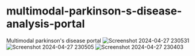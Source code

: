 # multimodal-parkinson-s-disease-analysis-portal
Multimodal parkinson's disease portal 
![Screenshot 2024-04-27 230531](https://github.com/Balaji-Nirmit/multimodal-parkinson-s-disease-analysis-portal/assets/132046259/a9d0235b-0030-4ca9-a2fa-b61f1c1897d2)
![Screenshot 2024-04-27 230505](https://github.com/Balaji-Nirmit/multimodal-parkinson-s-disease-analysis-portal/assets/132046259/72c281d8-c63c-4f71-8e07-15b826d0099c)
![Screenshot 2024-04-27 230403](https://github.com/Balaji-Nirmit/multimodal-parkinson-s-disease-analysis-portal/assets/132046259/d0059995-65b5-429e-95ff-926c3da3ee72)
